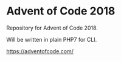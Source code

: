 # Advent of Code 2018
Repository for Advent of Code 2018.

Will be written in plain PHP7 for CLI.


https://adventofcode.com/
